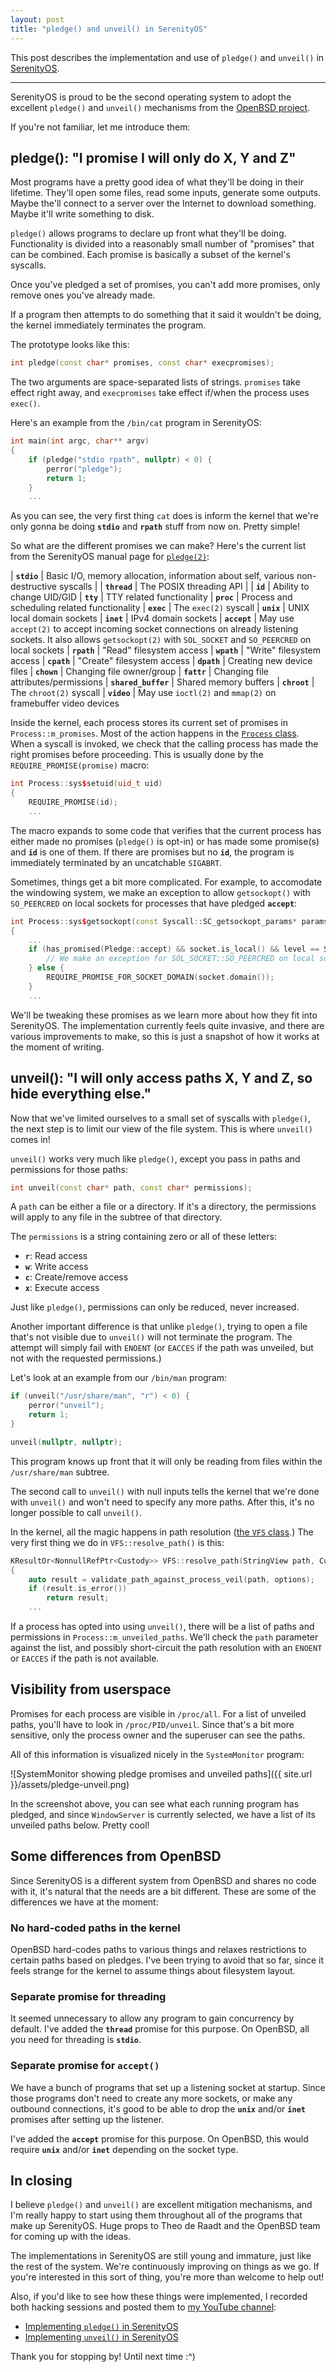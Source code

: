 ```yaml
---
layout: post
title: "pledge() and unveil() in SerenityOS"
---
```


This post describes the implementation and use of `pledge()` and `unveil()` in [SerenityOS](https://github.com/SerenityOS/serenity).

---

SerenityOS is proud to be the second operating system to adopt the excellent `pledge()` and `unveil()` mechanisms from the [OpenBSD project](https://www.openbsd.org/).

If you're not familiar, let me introduce them:

## pledge(): "I promise I will only do X, Y and Z"

Most programs have a pretty good idea of what they'll be doing in their lifetime. They'll open some files, read some inputs, generate some outputs. Maybe the'll connect to a server over the Internet to download something. Maybe it'll write something to disk.

`pledge()` allows programs to declare up front what they'll be doing. Functionality is divided into a reasonably small number of "promises" that can be combined. Each promise is basically a subset of the kernel's syscalls.

Once you've pledged a set of promises, you can't add more promises, only remove ones you've already made.

If a program then attempts to do something that it said it wouldn't be doing, the kernel immediately terminates the program.

The prototype looks like this:

```cpp
int pledge(const char* promises, const char* execpromises);
```

The two arguments are space-separated lists of strings. `promises` take effect right away, and `execpromises` take effect if/when the process uses `exec()`.

Here's an example from the `/bin/cat` program in SerenityOS:

```cpp
int main(int argc, char** argv)
{
    if (pledge("stdio rpath", nullptr) < 0) {
        perror("pledge");
        return 1;
    }
    ...
```

As you can see, the very first thing `cat` does is inform the kernel that we're only gonna be doing **`stdio`** and **`rpath`** stuff from now on. Pretty simple!

So what are the different promises we can make? Here's the current list from the SerenityOS manual page for [`pledge(2)`](https://github.com/SerenityOS/serenity/blob/master/Base/usr/share/man/man2/pledge.md):

| **`stdio`** | Basic I/O, memory allocation, information about self, various non-destructive syscalls |
| **`thread`** | The POSIX threading API |
| **`id`** | Ability to change UID/GID
| **`tty`** | TTY related functionality
| **`proc`** | Process and scheduling related functionality
| **`exec`** | The `exec(2)` syscall
| **`unix`** | UNIX local domain sockets
| **`inet`** | IPv4 domain sockets
| **`accept`** | May use `accept(2)` to accept incoming socket connections on already listening sockets. It also allows `getsockopt(2)` with `SOL_SOCKET` and `SO_PEERCRED` on local sockets
| **`rpath`** | "Read" filesystem access
| **`wpath`** | "Write" filesystem access
| **`cpath`** | "Create" filesystem access
| **`dpath`** | Creating new device files
| **`chown`** | Changing file owner/group
| **`fattr`** | Changing file attributes/permissions
| **`shared_buffer`** | Shared memory buffers
| **`chroot`** | The `chroot(2)` syscall
| **`video`** | May use `ioctl(2)` and `mmap(2)` on framebuffer video devices

Inside the kernel, each process stores its current set of promises in `Process::m_promises`. Most of the action happens in the [`Process` class](https://github.com/SerenityOS/serenity/blob/master/Kernel/Process.cpp). When a syscall is invoked, we check that the calling process has made the right promises before proceeding. This is usually done by the `REQUIRE_PROMISE(promise)` macro:

```cpp
int Process::sys$setuid(uid_t uid)
{
    REQUIRE_PROMISE(id);
    ...
```

The macro expands to some code that verifies that the current process has either made no promises (`pledge()` is opt-in) or has made some promise(s) and **`id`** is one of them. If there are promises but no **`id`**, the program is immediately terminated by an uncatchable `SIGABRT`.

Sometimes, things get a bit more complicated. For example, to accomodate the windowing system, we make an exception to allow `getsockopt()` with `SO_PEERCRED` on local sockets for processes that have pledged **`accept`**:

```cpp
int Process::sys$getsockopt(const Syscall::SC_getsockopt_params* params)
{
    ...
    if (has_promised(Pledge::accept) && socket.is_local() && level == SOL_SOCKET && option == SO_PEERCRED) {
        // We make an exception for SOL_SOCKET::SO_PEERCRED on local sockets if you've pledged "accept"
    } else {
        REQUIRE_PROMISE_FOR_SOCKET_DOMAIN(socket.domain());
    }
    ...
```

We'll be tweaking these promises as we learn more about how they fit into SerenityOS. The implementation currently feels quite invasive, and there are various improvements to make, so this is just a snapshot of how it works at the moment of writing.

## unveil(): "I will only access paths X, Y and Z, so hide everything else."

Now that we've limited ourselves to a small set of syscalls with `pledge()`, the next step is to limit our view of the file system. This is where `unveil()` comes in!

`unveil()` works very much like `pledge()`, except you pass in paths and permissions for those paths:

```cpp
int unveil(const char* path, const char* permissions);
```

A `path` can be either a file or a directory. If it's a directory, the permissions will apply to any file in the subtree of that directory.

The `permissions` is a string containing zero or all of these letters:

* **`r`**: Read access
* **`w`**: Write access
* **`c`**: Create/remove access
* **`x`**: Execute access

Just like `pledge()`, permissions can only be reduced, never increased.

Another important difference is that unlike `pledge()`, trying to open a file that's not visible due to `unveil()` will not terminate the program. The attempt will simply fail with `ENOENT` (or `EACCES` if the path was unveiled, but not with the requested permissions.)

Let's look at an example from our `/bin/man` program:

```cpp
if (unveil("/usr/share/man", "r") < 0) {
    perror("unveil");
    return 1;
}

unveil(nullptr, nullptr);
```

This program knows up front that it will only be reading from files within the `/usr/share/man` subtree.

The second call to `unveil()` with null inputs tells the kernel that we're done with `unveil()` and won't need to specify any more paths. After this, it's no longer possible to call `unveil()`.

In the kernel, all the magic happens in path resolution ([the `VFS` class](https://github.com/SerenityOS/serenity/blob/master/Kernel/FileSystem/VirtualFileSystem.cpp).) The very first thing we do in `VFS::resolve_path()` is this:

```cpp
KResultOr<NonnullRefPtr<Custody>> VFS::resolve_path(StringView path, Custody& base, RefPtr<Custody>* out_parent, int options, int symlink_recursion_level)
{
    auto result = validate_path_against_process_veil(path, options);
    if (result.is_error())
        return result;
    ...
```

If a process has opted into using `unveil()`, there will be a list of paths and permissions in `Process::m_unveiled_paths`. We'll check the `path` parameter against the list, and possibly short-circuit the path resolution with an `ENOENT` or `EACCES` if the path is not available.

## Visibility from userspace

Promises for each process are visible in `/proc/all`. For a list of unveiled paths, you'll have to look in `/proc/PID/unveil`. Since that's a bit more sensitive, only the process owner and the superuser can see the paths.

All of this information is visualized nicely in the `SystemMonitor` program:

![SystemMonitor showing pledge promises and unveiled paths]({{ site.url }}/assets/pledge-unveil.png)

In the screenshot above, you can see what each running program has pledged, and since `WindowServer` is currently selected, we have a list of its unveiled paths below. Pretty cool!

## Some differences from OpenBSD

Since SerenityOS is a different system from OpenBSD and shares no code with it, it's natural that the needs are a bit different. These are some of the differences we have at the moment:

### No hard-coded paths in the kernel

OpenBSD hard-codes paths to various things and relaxes restrictions to certain paths based on pledges. I've been trying to avoid that so far, since it feels strange for the kernel to assume things about filesystem layout.

### Separate promise for threading

It seemed unnecessary to allow any program to gain concurrency by default. I've added the **`thread`** promise for this purpose. On OpenBSD, all you need for threading is **`stdio`**.

### Separate promise for `accept()`

We have a bunch of programs that set up a listening socket at startup. Since those programs don't need to create any more sockets, or make any outbound connections, it's good to be able to drop the **`unix`** and/or **`inet`** promises after setting up the listener.

I've added the **`accept`** promise for this purpose. On OpenBSD, this would require **`unix`** and/or **`inet`** depending on the socket type.

## In closing

I believe `pledge()` and `unveil()` are excellent mitigation mechanisms, and I'm really happy to start using them throughout all of the programs that make up SerenityOS. Huge props to Theo de Raadt and the OpenBSD team for coming up with the ideas.

The implementations in SerenityOS are still young and immature, just like the rest of the system. We're continuously improving on things as we go. If you're interested in this sort of thing, you're more than welcome to help out!

Also, if you'd like to see how these things were implemented, I recorded both hacking sessions and posted them to [my YouTube channel](https://youtube.com/c/AndreasKling):

* [Implementing `pledge()` in SerenityOS](https://www.youtube.com/watch?v=-a5hLBuW6tY)
* [Implementing `unveil()` in SerenityOS](https://www.youtube.com/watch?v=njbqgDEiB7A)

Thank you for stopping by! Until next time :^)
